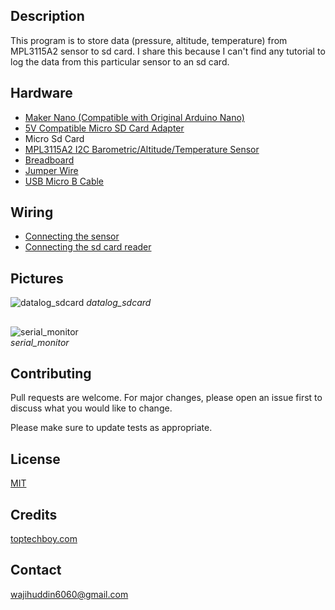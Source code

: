 ## Description
This program is to store data (pressure, altitude, temperature) from MPL3115A2 sensor to sd card. I share this because I can't find any tutorial to log the data from this particular sensor to an sd card.

## Hardware
- [Maker Nano (Compatible with Original Arduino Nano)](https://my.cytron.io/p-maker-nano-simplifying-arduino-for-projects?ref=zyxHpdx3&search=maker%20nano)
- [5V Compatible Micro SD Card Adapter](https://my.cytron.io/p-5v-compatible-micro-sd-card-adapter?ref=zyxHpdx3&search=SD%20CARD)
- Micro Sd Card
- [MPL3115A2 I2C Barometric/Altitude/Temperature Sensor](https://my.cytron.io/p-mpl3115a2-i2c-barometric-altitude-temperature-sensor?ref=zyxHpdx3)
- [Breadboard](https://my.cytron.io/p-breadboard-8.5x5.5cm-400-holes?ref=zyxHpdx3&search=breadboard)
- [Jumper Wire](https://my.cytron.io/p-40-way-10cm-dupont-jumper-wire?ref=zyxHpdx3&search=jumper%2010cm)
- [USB Micro B Cable](https://my.cytron.io/p-usb-micro-b-cable?ref=zyxHpdx3&search=micro%20usb%20)

## Wiring
- [Connecting the sensor](https://toptechboy.com/arduino-lesson-21-log-sensor-data-to-an-sd-card/#:~:text=Connecting%20Up%20the,A4)
- [Connecting the sd card reader](https://toptechboy.com/arduino-lesson-21-log-sensor-data-to-an-sd-card/#:~:text=Connecting%20the%20SD%20Card%20Reader)

## Pictures
![datalog_sdcard](https://user-images.githubusercontent.com/90513151/175801544-11ff33c5-fd46-4e42-afb1-b98c763a5a8d.PNG)
*datalog_sdcard*
##      
![serial_monitor](https://user-images.githubusercontent.com/90513151/175801169-acd816a5-2c59-4be7-b3ba-260ad0eafe00.PNG)  
*serial_monitor*

## Contributing
Pull requests are welcome. For major changes, please open an issue first to discuss what you would like to change.

Please make sure to update tests as appropriate.

## License
[MIT](https://choosealicense.com/licenses/mit/)

## Credits
[toptechboy.com](https://toptechboy.com/arduino-lesson-21-log-sensor-data-to-an-sd-card/)

## Contact
wajihuddin6060@gmail.com

